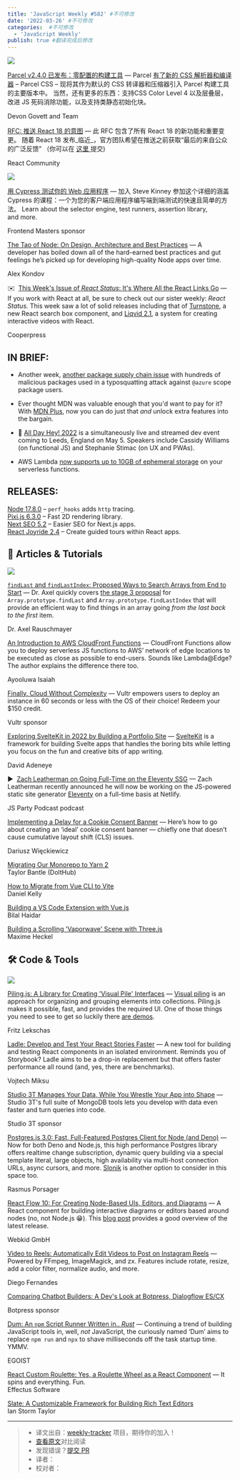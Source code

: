 ```yaml
---
title: 'JavaScript Weekly #582' #不可修改
date: '2022-03-26' #不可修改
categories:  #不可修改
  - 'JavaScript Weekly'
publish: true #翻译完成后修改
---
```


[![](https://res.cloudinary.com/cpress/image/upload/w_1280,e_sharpen:60/x6ev0rlnjqwfz8a6q8u7.jpg)](https://javascriptweekly.com/link/121501/web)

<!--以上是预览信息，图片一张或限制百字左右，前者优先，全文请使用二级及以下标题-->
<!-- more -->

[Parcel v2.4.0 已发布：零配置的构建工具](https://javascriptweekly.com/link/121501/web "parceljs.org") — Parcel [有了新的 CSS 解析器和编译器](https://javascriptweekly.com/link/121502/web) – Parcel CSS – 现将其作为默认的 CSS 转译器和压缩器引入 Parcel 构建工具的主要版本中。 当然，还有更多的东西：支持CSS Color Level 4 以及层叠层，改进 JS 死码消除功能，以及支持类静态初始化块。

Devon Govett and Team

[RFC: 推送 React 18 的意图](https://javascriptweekly.com/link/121540/web "github.com") — 此 RFC 包含了所有 React 18 的新功能和重要变更。 随着 React 18 发布_临近_，官方团队希望在推送之前获取“最后的来自公众的广泛反馈” （你可以在 [ 这里 ](https://javascriptweekly.com/link/121541/web) 提交)

React Community

[![](https://copm.s3.amazonaws.com/0df87254.jpg)](https://javascriptweekly.com/link/121500/web)

[用 Cypress 测试你的 Web 应用程序](https://javascriptweekly.com/link/121500/web "frontendmasters.com") — 加入 Steve Kinney 参加这个详细的涵盖 Cypress 的课程：一个为您的客户端应用程序编写端到端测试的快速且简单的方法。 Learn about the selector engine, test runners, assertion library, and more.

Frontend Masters sponsor

[The Tao of Node: On Design, Architecture and Best Practices](https://javascriptweekly.com/link/121503/web "alexkondov.com") — A developer has boiled down all of the hard-earned best practices and gut feelings he’s picked up for developing high-quality Node apps over time.

Alex Kondov

✉️  [This Week's Issue of _React Status_: It's Where All the React Links Go](https://javascriptweekly.com/link/121542/web "react.statuscode.com") — If you work with React at all, be sure to check out our sister weekly: _React Status._ This week saw a lot of solid releases including that of [Turnstone](https://javascriptweekly.com/link/121543/web), a new React search box component, and [Liqvid 2.1](https://javascriptweekly.com/link/121544/web), a system for creating interactive videos with React.

Cooperpress

## **IN BRIEF:**

*   Another week, [another package supply chain issue](https://javascriptweekly.com/link/121504/web) with hundreds of malicious packages used in a typosquatting attack against `@azure` scope package users.

*   Ever thought MDN was valuable enough that you'd want to pay for it? With [MDN Plus](https://javascriptweekly.com/link/121505/web), now you can do just that _and_ unlock extra features into the bargain.

*   📅 [All Day Hey! 2022](https://javascriptweekly.com/link/121535/web) is a simultaneously live and streamed dev event coming to Leeds, England on May 5. Speakers include Cassidy Williams (on functional JS) and Stephanie Stimac (on UX and PWAs).

*   AWS Lambda [now supports up to 10GB of ephemeral storage](https://javascriptweekly.com/link/121536/web) on your serverless functions.


## **RELEASES:**

[Node 17.8.0](https://javascriptweekly.com/link/121506/web) – `perf_hooks` adds `http` tracing.  
[Pixi.js 6.3.0](https://javascriptweekly.com/link/121507/web) – Fast 2D rendering library.  
[Next SEO 5.2](https://javascriptweekly.com/link/121508/web) – Easier SEO for Next.js apps.  
[React Joyride 2.4](https://javascriptweekly.com/link/121509/web) – Create guided tours within React apps.

## 📒 Articles & Tutorials

[![](https://res.cloudinary.com/cpress/image/upload/w_1280,e_sharpen:60/xdlbll7ouevtkqvj561y.jpg)](https://javascriptweekly.com/link/121513/web)

[`findLast` and `findLastIndex`: Proposed Ways to Search Arrays from End to Start](https://javascriptweekly.com/link/121513/web "2ality.com") — Dr. Axel quickly covers [the stage 3 proposal](https://javascriptweekly.com/link/121514/web) for `Array.prototype.findLast` and `Array.prototype.findLastIndex` that will provide an efficient way to find things in an array going _from the last back to the first_ item.

Dr. Axel Rauschmayer

[An Introduction to AWS CloudFront Functions](https://javascriptweekly.com/link/121537/web "www.honeybadger.io") — CloudFront Functions allow you to deploy serverless JS functions to AWS’ network of edge locations to be executed as close as possible to end-users. Sounds like Lambda@Edge? The author explains the difference there too.

Ayooluwa Isaiah

[Finally, Cloud Without Complexity](https://javascriptweekly.com/link/121526/web "vultr.com") — Vultr empowers users to deploy an instance in 60 seconds or less with the OS of their choice! Redeem your $150 credit.

Vultr sponsor

[Exploring SvelteKit in 2022 by Building a Portfolio Site](https://javascriptweekly.com/link/121545/web "blog.openreplay.com") — [SvelteKit](https://javascriptweekly.com/link/121546/web) is a framework for building Svelte apps that handles the boring bits while letting you focus on the fun and creative bits of app writing.

David Adeneye

▶  [Zach Leatherman on Going Full-Time on the Eleventy SSG](https://javascriptweekly.com/link/121516/web "changelog.com") — Zach Leatherman recently announced he will now be working on the JS-powered static site generator [Eleventy](https://javascriptweekly.com/link/121517/web) on a full-time basis at Netlify.

JS Party Podcast podcast

[Implementing a Delay for a Cookie Consent Banner](https://javascriptweekly.com/link/121518/web "dariusz.wieckiewicz.org") — Here’s how to go about creating an ‘ideal’ cookie consent banner — chiefly one that doesn’t cause cumulative layout shift (CLS) issues.

Dariusz Więckiewicz

[Migrating Our Monorepo to Yarn 2](https://javascriptweekly.com/link/121520/web)  
Taylor Bantle (DoltHub)

[How to Migrate from Vue CLI to Vite](https://javascriptweekly.com/link/121538/web)  
Daniel Kelly

[Building a VS Code Extension with Vue.js](https://javascriptweekly.com/link/121521/web)  
Bilal Haidar

[Building a Scrolling 'Vaporwave' Scene with Three.js](https://javascriptweekly.com/link/121539/web)  
Maxime Heckel

## 🛠 Code & Tools

[![](https://res.cloudinary.com/cpress/image/upload/w_1280,e_sharpen:60/hef6tw1fylou2umcoixu.jpg)](https://javascriptweekly.com/link/121522/web)

[Piling.js: A Library for Creating 'Visual Pile' Interfaces](https://javascriptweekly.com/link/121522/web "piling.js.org") — [Visual piling](https://javascriptweekly.com/link/121523/web) is an approach for organizing and grouping elements into collections. Piling.js makes it possible, fast, and provides the required UI. One of those things you need to see to get so luckily there [are demos](https://javascriptweekly.com/link/121524/web).

Fritz Lekschas

[Ladle: Develop and Test Your React Stories Faster](https://javascriptweekly.com/link/121525/web "www.ladle.dev") — A new tool for building and testing React components in an isolated environment. Reminds you of Storybook? Ladle aims to be a drop-in replacement but that offers faster performance all round (and, yes, there are benchmarks).

Vojtech Miksu

[Studio 3T Manages Your Data, While You Wrestle Your App into Shape](https://javascriptweekly.com/link/121515/web "studio3t.com") — Studio 3T's full suite of MongoDB tools lets you develop with data even faster and turn queries into code.

Studio 3T sponsor

[Postgres.js 3.0: Fast, Full-Featured Postgres Client for Node (and Deno)](https://javascriptweekly.com/link/121527/web "github.com") — Now for both Deno and Node.js, this high performance Postgres library offers realtime change subscription, dynamic query building via a special template literal, large objects, high availability via multi-host connection URLs, async cursors, and more. [Slonik](https://javascriptweekly.com/link/121528/web) is another option to consider in this space too.

Rasmus Porsager

[React Flow 10: For Creating Node-Based UIs, Editors, and Diagrams](https://javascriptweekly.com/link/121529/web "reactflow.dev") — A React component for building interactive diagrams or editors based around nodes (no, not Node.js 😁). This [blog post](https://javascriptweekly.com/link/121530/web) provides a good overview of the latest release.

Webkid GmbH

[Video to Reels: Automatically Edit Videos to Post on Instagram Reels](https://javascriptweekly.com/link/121531/web "github.com") — Powered by FFmpeg, ImageMagick, and zx. Features include rotate, resize, add a color filter, normalize audio, and more.

Diego Fernandes

[Comparing Chatbot Builders: A Dev's Look at Botpress, Dialogflow ES/CX](https://javascriptweekly.com/link/121519/web "bit.ly")

Botpress sponsor

[Dum: An `npm` Script Runner Written in.. _Rust_](https://javascriptweekly.com/link/121532/web "github.com") — Continuing a trend of building JavaScript tools in, well, _not_ JavaScript, the curiously named ‘Dum’ aims to replace `npm run` and `npx` to shave milliseconds off the task startup time. YMMV.

EGOIST

[React Custom Roulette: Yes, a Roulette Wheel as a React Component](https://javascriptweekly.com/link/121533/web) — It spins and everything. Fun.  
Effectus Software

[Slate: A Customizable Framework for Building Rich Text Editors](https://javascriptweekly.com/link/121534/web)  
Ian Storm Taylor

---
> * 译文出自：[weekly-tracker](https://github.com/FEDarling/weekly-tracker) 项目，期待你的加入！
> * [查看原文](https://javascriptweekly.com/issues/582)对比阅读
> * 发现错误？[提交 PR](https://github.com/FEDarling/weekly-tracker/blob/main/weeklys/javascript_weekly/582)
> * 译者：
> * 校对者：
